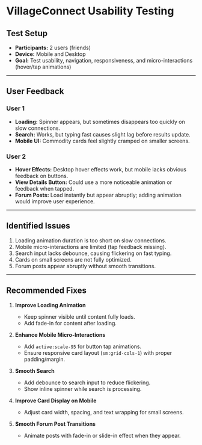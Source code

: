 # VillageConnect Usability Testing

## Test Setup
- **Participants:** 2 users (friends)
- **Device:** Mobile and Desktop
- **Goal:** Test usability, navigation, responsiveness, and micro-interactions (hover/tap animations)

---

## User Feedback

### User 1
- **Loading:** Spinner appears, but sometimes disappears too quickly on slow connections.
- **Search:** Works, but typing fast causes slight lag before results update.
- **Mobile UI:** Commodity cards feel slightly cramped on smaller screens.

### User 2
- **Hover Effects:** Desktop hover effects work, but mobile lacks obvious feedback on buttons.
- **View Details Button:** Could use a more noticeable animation or feedback when tapped.
- **Forum Posts:** Load instantly but appear abruptly; adding animation would improve user experience.

---

## Identified Issues
1. Loading animation duration is too short on slow connections.
2. Mobile micro-interactions are limited (tap feedback missing).
3. Search input lacks debounce, causing flickering on fast typing.
4. Cards on small screens are not fully optimized.
5. Forum posts appear abruptly without smooth transitions.

---

## Recommended Fixes
1. **Improve Loading Animation**
   - Keep spinner visible until content fully loads.
   - Add fade-in for content after loading.

2. **Enhance Mobile Micro-Interactions**
   - Add `active:scale-95` for button tap animations.
   - Ensure responsive card layout (`sm:grid-cols-1`) with proper padding/margin.

3. **Smooth Search**
   - Add debounce to search input to reduce flickering.
   - Show inline spinner while search is processing.

4. **Improve Card Display on Mobile**
   - Adjust card width, spacing, and text wrapping for small screens.

5. **Smooth Forum Post Transitions**
   - Animate posts with fade-in or slide-in effect when they appear.
